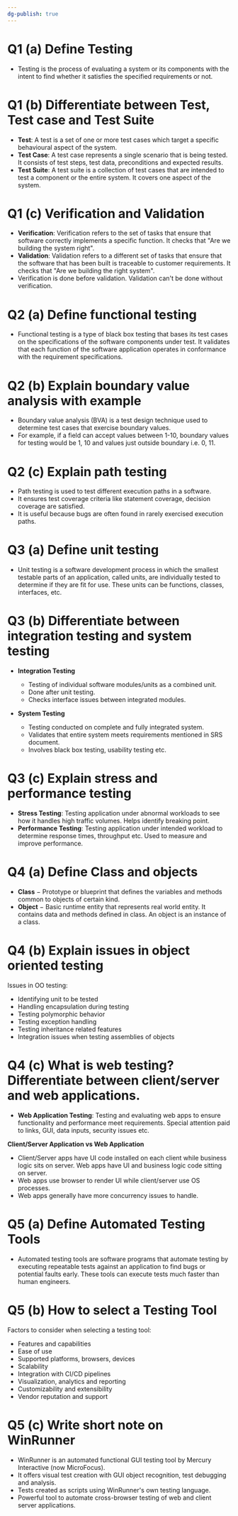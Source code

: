 ```yaml
---
dg-publish: true
---
```

# Q1 (a) Define Testing

- Testing is the process of evaluating a system or its components with the intent to find whether it satisfies the specified requirements or not.

# Q1 (b) Differentiate between Test, Test case and Test Suite

- **Test**: A test is a set of one or more test cases which target a specific behavioural aspect of the system.
- **Test Case**: A test case represents a single scenario that is being tested. It consists of test steps, test data, preconditions and expected results.  
- **Test Suite**: A test suite is a collection of test cases that are intended to test a component or the entire system. It covers one aspect of the system.

# Q1 (c) Verification and Validation 

- **Verification**: Verification refers to the set of tasks that ensure that software correctly implements a specific function. It checks that "Are we building the system right".
- **Validation**: Validation refers to a different set of tasks that ensure that the software that has been built is traceable to customer requirements. It checks that "Are we building the right system".
- Verification is done before validation. Validation can't be done without verification.

# Q2 (a) Define functional testing

- Functional testing is a type of black box testing that bases its test cases on the specifications of the software components under test. It validates that each function of the software application operates in conformance with the requirement specifications.

# Q2 (b) Explain boundary value analysis with example

- Boundary value analysis (BVA) is a test design technique used to determine test cases that exercise boundary values.
- For example, if a field can accept values between 1-10, boundary values for testing would be 1, 10 and values just outside boundary i.e. 0, 11.

# Q2 (c) Explain path testing

- Path testing is used to test different execution paths in a software. 
- It ensures test coverage criteria like statement coverage, decision coverage are satisfied. 
- It is useful because bugs are often found in rarely exercised execution paths.

# Q3 (a) Define unit testing

- Unit testing is a software development process in which the smallest testable parts of an application, called units, are individually tested to determine if they are fit for use. These units can be functions, classes, interfaces, etc.

# Q3 (b) Differentiate between integration testing and system testing

- **Integration Testing** 
  - Testing of individual software modules/units as a combined unit. 
  - Done after unit testing.
  - Checks interface issues between integrated modules.

- **System Testing**
  - Testing conducted on complete and fully integrated system.
  - Validates that entire system meets requirements mentioned in SRS document. 
  - Involves black box testing, usability testing etc.

# Q3 (c) Explain stress and performance testing

- **Stress Testing**: Testing application under abnormal workloads to see how it handles high traffic volumes. Helps identify breaking point.
- **Performance Testing**: Testing application under intended workload to determine response times, throughput etc. Used to measure and improve performance.

# Q4 (a) Define Class and objects

- **Class** − Prototype or blueprint that defines the variables and methods common to objects of certain kind.
- **Object** − Basic runtime entity that represents real world entity. It contains data and methods defined in class. An object is an instance of a class.

# Q4 (b) Explain issues in object oriented testing

Issues in OO testing:

- Identifying unit to be tested
- Handling encapsulation during testing 
- Testing polymorphic behavior
- Testing exception handling
- Testing inheritance related features  
- Integration issues when testing assemblies of objects

# Q4 (c) What is web testing? Differentiate between client/server and web applications.


- **Web Application Testing**: Testing and evaluating web apps to ensure functionality and performance meet requirements. Special attention paid to links, GUI, data inputs, security issues etc.

**Client/Server Application vs Web Application**

- Client/Server apps have UI code installed on each client while business logic sits on server. Web apps have UI and business logic code sitting on server.
- Web apps use browser to render UI while client/server use OS processes. 
- Web apps generally have more concurrency issues to handle.

# Q5 (a) Define Automated Testing Tools

- Automated testing tools are software programs that automate testing by executing repeatable tests against an application to find bugs or potential faults early. These tools can execute tests much faster than human engineers. 

# Q5 (b) How to select a Testing Tool

Factors to consider when selecting a testing tool:

- Features and capabilities 
- Ease of use
- Supported platforms, browsers, devices
- Scalability 
- Integration with CI/CD pipelines
- Visualization, analytics and reporting 
- Customizability and extensibility  
- Vendor reputation and support

# Q5 (c) Write short note on WinRunner

- WinRunner is an automated functional GUI testing tool by Mercury Interactive (now MicroFocus).
- It offers visual test creation with GUI object recognition, test debugging and analysis.
- Tests created as scripts using WinRunner's own testing language.
- Powerful tool to automate cross-browser testing of web and client server applications.